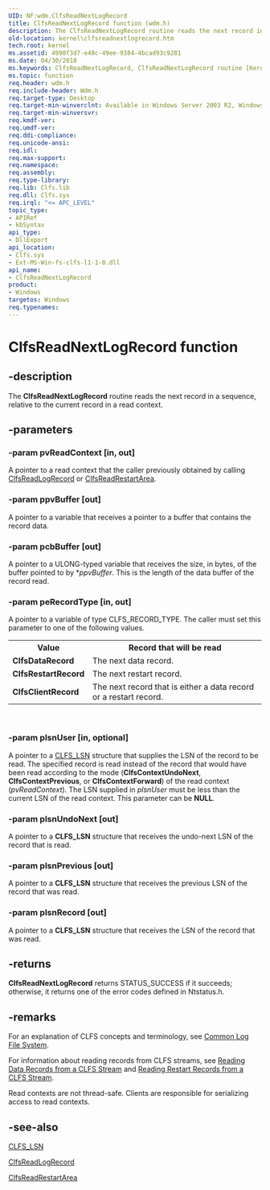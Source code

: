```yaml
---
UID: NF:wdm.ClfsReadNextLogRecord
title: ClfsReadNextLogRecord function (wdm.h)
description: The ClfsReadNextLogRecord routine reads the next record in a sequence, relative to the current record in a read context.
old-location: kernel\clfsreadnextlogrecord.htm
tech.root: kernel
ms.assetid: 4990f3d7-e48c-49ee-9384-4bcad93c9281
ms.date: 04/30/2018
ms.keywords: ClfsReadNextLogRecord, ClfsReadNextLogRecord routine [Kernel-Mode Driver Architecture], Clfs_4e00ce69-12c3-48c1-ba3b-1c85158afc12.xml, kernel.clfsreadnextlogrecord, wdm/ClfsReadNextLogRecord
ms.topic: function
req.header: wdm.h
req.include-header: Wdm.h
req.target-type: Desktop
req.target-min-winverclnt: Available in Windows Server 2003 R2, Windows Vista, and later versions of Windows.
req.target-min-winversvr: 
req.kmdf-ver: 
req.umdf-ver: 
req.ddi-compliance: 
req.unicode-ansi: 
req.idl: 
req.max-support: 
req.namespace: 
req.assembly: 
req.type-library: 
req.lib: Clfs.lib
req.dll: Clfs.sys
req.irql: "<= APC_LEVEL"
topic_type:
- APIRef
- kbSyntax
api_type:
- DllExport
api_location:
- Clfs.sys
- Ext-MS-Win-fs-clfs-l1-1-0.dll
api_name:
- ClfsReadNextLogRecord
product:
- Windows
targetos: Windows
req.typenames: 
---
```


# ClfsReadNextLogRecord function


## -description


The <b>ClfsReadNextLogRecord</b> routine reads the next record in a sequence, relative to the current record in a read context.


## -parameters




### -param pvReadContext [in, out]

A pointer to a read context that the caller previously obtained by calling <a href="https://docs.microsoft.com/windows-hardware/drivers/ddi/content/wdm/nf-wdm-clfsreadlogrecord">ClfsReadLogRecord</a> or <a href="https://docs.microsoft.com/windows-hardware/drivers/ddi/content/wdm/nf-wdm-clfsreadrestartarea">ClfsReadRestartArea</a>.


### -param ppvBuffer [out]

A pointer to a variable that receives a pointer to a buffer that contains the record data.


### -param pcbBuffer [out]

A pointer to a ULONG-typed variable that receives the size, in bytes, of the buffer pointed to by *<i>ppvBuffer</i>. This is the length of the data buffer of the record read.


### -param peRecordType [in, out]

A pointer to a variable of type CLFS_RECORD_TYPE. The caller must set this parameter to one of the following values.

<table>
<tr>
<th>Value</th>
<th>Record that will be read</th>
</tr>
<tr>
<td>
<b>ClfsDataRecord</b>

</td>
<td>
The next data record.

</td>
</tr>
<tr>
<td>
<b>ClfsRestartRecord</b>

</td>
<td>
The next restart record.

</td>
</tr>
<tr>
<td>
<b>ClfsClientRecord</b>

</td>
<td>
The next record that is either a data record or a restart record.

</td>
</tr>
</table>
 


### -param plsnUser [in, optional]

A pointer to a <a href="https://docs.microsoft.com/windows-hardware/drivers/ddi/content/wdm/ns-wdm-_cls_lsn">CLFS_LSN</a> structure that supplies the LSN of the record to be read. The specified record is read instead of the record that would have been read according to the mode (<b>ClfsContextUndoNext</b>, <b>ClfsContextPrevious</b>, or <b>ClfsContextForward</b>) of the read context (<i>pvReadContext</i>). The LSN supplied in <i>plsnUser</i> must be less than the current LSN of the read context. This parameter can be <b>NULL</b>.


### -param plsnUndoNext [out]

A pointer to a <b>CLFS_LSN</b> structure that receives the undo-next LSN of the record that is read.


### -param plsnPrevious [out]

A pointer to a <b>CLFS_LSN</b> structure that receives the previous LSN of the record that was read.


### -param plsnRecord [out]

A pointer to a <b>CLFS_LSN</b> structure that receives the LSN of the record that was read.


## -returns



<b>ClfsReadNextLogRecord</b> returns STATUS_SUCCESS if it succeeds; otherwise, it returns one of the error codes defined in Ntstatus.h.




## -remarks



For an explanation of CLFS concepts and terminology, see <a href="https://docs.microsoft.com/windows-hardware/drivers/kernel/using-common-log-file-system">Common Log File System</a>. 

For information about reading records from CLFS streams, see <a href="https://docs.microsoft.com/windows-hardware/drivers/kernel/reading-data-records-from-a-clfs-stream">Reading Data Records from a CLFS Stream</a> and <a href="https://docs.microsoft.com/windows-hardware/drivers/kernel/reading-restart-records-from-a-clfs-stream">Reading Restart Records from a CLFS Stream</a>.

Read contexts are not thread-safe. Clients are responsible for serializing access to read contexts. 




## -see-also




<a href="https://docs.microsoft.com/windows-hardware/drivers/ddi/content/wdm/ns-wdm-_cls_lsn">CLFS_LSN</a>



<a href="https://docs.microsoft.com/windows-hardware/drivers/ddi/content/wdm/nf-wdm-clfsreadlogrecord">ClfsReadLogRecord</a>



<a href="https://docs.microsoft.com/windows-hardware/drivers/ddi/content/wdm/nf-wdm-clfsreadrestartarea">ClfsReadRestartArea</a>
 

 

